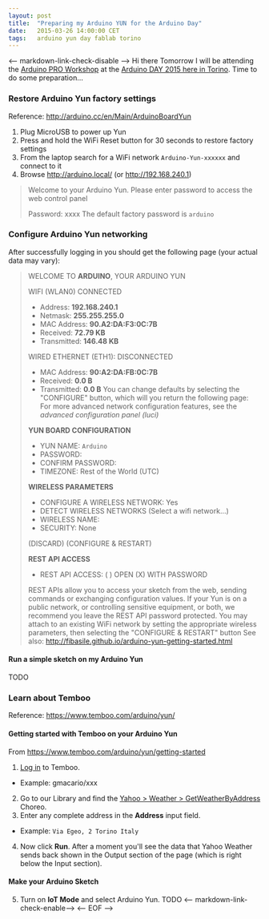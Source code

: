 ```yaml
---
layout: post
title:  "Preparing my Arduino YUN for the Arduino Day"
date:   2015-03-26 14:00:00 CET
tags:   arduino yun day fablab torino
---
```

<-- markdown-link-check-disable -->
Hi there
Tomorrow I will be attending the [Arduino PRO Workshop](http://www.eventbrite.it/e/biglietti-workshop-pro-arduino-day-2015-torino-16276959825) at the [Arduino DAY 2015 here in Torino](http://local.arduino.cc/torino/2015/02/04/arduino-day-2015/).
Time to do some preparation...
### Restore Arduino Yun factory settings
Reference: <http://arduino.cc/en/Main/ArduinoBoardYun>
1. Plug MicroUSB to power up Yun
2. Press and hold the WiFi Reset button for 30 seconds to restore factory settings
3. From the laptop search for a WiFi network `Arduino-Yun-xxxxxx` and connect to it
4. Browse <http://arduino.local/> (or <http://192.168.240.1>)
> Welcome to your Arduino Yun. Please enter password to access the web control panel
>
> Password: xxxx
The default factory password is `arduino`
### Configure Arduino Yun networking
After successfully logging in you should get the following page (your actual data may vary):
> WELCOME TO **ARDUINO**, YOUR ARDUINO YUN
>
> WIFI (WLAN0) CONNECTED
> * Address: **192.168.240.1**
> * Netmask: **255.255.255.0**
> * MAC Address: **90.A2:DA:F3:0C:7B**
> * Received: **72.79 KB**
> * Transmitted: **146.48 KB**
>
> WIRED ETHERNET (ETH1): DISCONNECTED
> * MAC Address: **90:A2:DA:FB:0C:7B**
> * Received: **0.0 B**
> * Transmitted: **0.0 B**
You can change defaults by selecting the "CONFIGURE" button, which will you return the following page:
> For more advanced network configuration features, see the _advanced configuration panel (luci)_
>
> **YUN BOARD CONFIGURATION**
> * YUN NAME: `Arduino`
> * PASSWORD: ` `
> * CONFIRM PASSWORD: ` `
> * TIMEZONE: Rest of the World (UTC)
>
> **WIRELESS PARAMETERS**
> * CONFIGURE A WIRELESS NETWORK: Yes
> * DETECT WIRELESS NETWORKS (Select a wifi network...)
> * WIRELESS NAME: ` `
> * SECURITY: None
>
> (DISCARD) (CONFIGURE & RESTART)
>
> **REST API ACCESS**
>
> * REST API ACCESS: ( ) OPEN (X) WITH PASSWORD
>
> REST APIs allow you to access your sketch from the web, sending commands or exchanging configuration values.
> If your Yun is on a public network, or controlling sensitive equipment, or both, we recommend you leave the REST API password protected.
You may attach to an existing WiFi network by setting the appropriate wireless parameters, then selecting the "CONFIGURE & RESTART" button
See also: <http://fibasile.github.io/arduino-yun-getting-started.html>
#### Run a simple sketch on my Arduino Yun
TODO
### Learn about Temboo
Reference: <https://www.temboo.com/arduino/yun/>
#### Getting started with Temboo on your Arduino Yun
From <https://www.temboo.com/arduino/yun/getting-started>
1. [Log in](https://www.temboo.com/login) to Temboo.
  * Example: gmacario/xxx
2.  Go to our Library and find the [Yahoo > Weather > GetWeatherByAddress](https://www.temboo.com/library/Library/Yahoo/Weather/GetWeatherByAddress/) Choreo.
3. Enter any complete address in the **Address** input field.
  * Example: `Via Egeo, 2 Torino Italy`
4. Now click **Run**. After a moment you'll see the data that Yahoo Weather sends back shown in the Output section of the page (which is right below the Input section).
#### Make your Arduino Sketch
5. Turn on **IoT Mode** and select Arduino Yun.
TODO
<-- markdown-link-check-enable-->
<-- EOF -->
